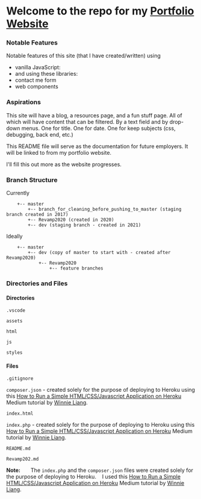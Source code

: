 # Welcome to the repo for my [Portfolio Website](https://jamiebort.github.io/)

### Notable Features
Notable features of this site (that I have created/written) using 
* vanilla JavaScript:
* and using these libraries:
* contact me form
* web components

### Aspirations
This site will have a blog, a resources page, and a fun stuff page. All of which will have content that can be filtered.
By a text field and by drop-down menus. One for title. One for date. One for keep subjects (css, debugging, back end, etc.)

This README file will serve as the documentation for future employers. It will be linked to from my portfolio website.

I'll fill this out more as the website progresses.

### Branch Structure
   Currently

        +-- master
            +-- branch_for_cleaning_before_pushing_to_master (staging branch created in 2017)
            +-- Revamp2020 (created in 2020)
            +-- dev (staging branch - created in 2021)

   Ideally
   
        +-- master
            +-- dev (copy of master to start with - created after Revamp2020)
                +-- Revamp2020
                    +-- feature branches

### Directories and Files
#### Directories

`.vscode`

`assets`

`html`

`js`

`styles`

#### Files

`.gitignore`

`composer.json` - created solely for the purpose of deploying to Heroku using this [How to Run a Simple HTML/CSS/Javascript Application on Heroku](https://medium.com/@winnieliang/how-to-run-a-simple-html-css-javascript-application-on-heroku-4e664c541b0b) Medium tutorial by [Winnie Liang](https://medium.com/@winnieliang).

`index.html` 

`index.php` - created solely for the purpose of deploying to Heroku using this [How to Run a Simple HTML/CSS/Javascript Application on Heroku](https://medium.com/@winnieliang/how-to-run-a-simple-html-css-javascript-application-on-heroku-4e664c541b0b) Medium tutorial by [Winnie Liang](https://medium.com/@winnieliang).

`README.md`

`Revamp202.md`


**Note:** 
&nbsp;&nbsp;&nbsp;&nbsp;&nbsp;&nbsp;The `index.php` and the `composer.json` files were created solely for the purpose of deploying to Heroku. 
&nbsp;&nbsp;&nbsp;I used this [How to Run a Simple HTML/CSS/Javascript Application on Heroku](https://medium.com/@winnieliang/how-to-run-a-simple-html-css-javascript-application-on-heroku-4e664c541b0b) Medium tutorial by [Winnie Liang](https://medium.com/@winnieliang).